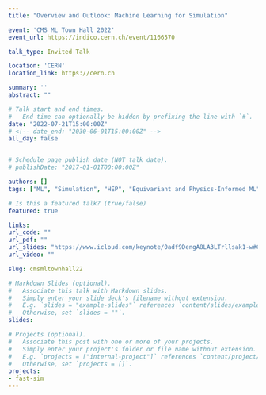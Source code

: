 ```yaml
---
title: "Overview and Outlook: Machine Learning for Simulation"

event: 'CMS ML Town Hall 2022'
event_url: https://indico.cern.ch/event/1166570

talk_type: Invited Talk

location: 'CERN'
location_link: https://cern.ch

summary: ''
abstract: ""

# Talk start and end times.
#   End time can optionally be hidden by prefixing the line with `#`.
date: "2022-07-21T15:00:00Z"
# <!-- date_end: "2030-06-01T15:00:00Z" -->
all_day: false


# Schedule page publish date (NOT talk date).
# publishDate: "2017-01-01T00:00:00Z"

authors: []
tags: ["ML", "Simulation", "HEP", "Equivariant and Physics-Informed ML", "CMS"]

# Is this a featured talk? (true/false)
featured: true

links:
url_code: ""
url_pdf: ""
url_slides: "https://www.icloud.com/keynote/0adf9DengA8LA3LTrllsak1-w#CMS_ML_Townhall_21_07_22"
url_video: ""

slug: cmsmltownhall22

# Markdown Slides (optional).
#   Associate this talk with Markdown slides.
#   Simply enter your slide deck's filename without extension.
#   E.g. `slides = "example-slides"` references `content/slides/example-slides.md`.
#   Otherwise, set `slides = ""`.
slides:

# Projects (optional).
#   Associate this post with one or more of your projects.
#   Simply enter your project's folder or file name without extension.
#   E.g. `projects = ["internal-project"]` references `content/project/deep-learning/index.md`.
#   Otherwise, set `projects = []`.
projects:
- fast-sim
---
```

